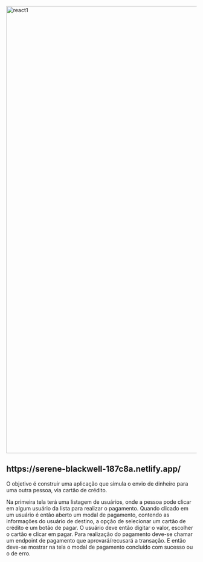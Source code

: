 
<a href="https://ibb.co/ky93w6p"><img src="https://i.ibb.co/1ndsPJ3/react1.png" alt="react1" border="0" width="1180em"></a>


<h2>https://serene-blackwell-187c8a.netlify.app/</h2>

O objetivo é construir uma aplicação que simula o envio de dinheiro para uma outra pessoa, via cartão de crédito.


Na primeira tela terá uma listagem de usuários, onde a pessoa pode clicar em algum usuário da lista para realizar o pagamento. 
Quando clicado em um usuário é então aberto um modal de pagamento, contendo as informações do usuário de destino,
 a opção de selecionar um cartão de crédito e um botão de pagar. O usuário deve então digitar o valor, escolher o cartão e clicar em pagar. 
 Para realização do pagamento deve-se chamar um endpoint de pagamento que aprovará/recusará a transação. E então deve-se mostrar na tela o modal de pagamento concluído com sucesso ou o de erro.
 
